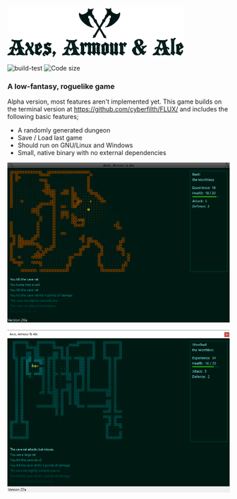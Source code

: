 ![Axes, Armour & Ale - logo](GITscreenshots/Logo.png)

![build-test](https://github.com/cyberfilth/Axes-Armour-Ale/workflows/build-test/badge.svg)     ![Code size](https://img.shields.io/github/languages/code-size/cyberfilth/Axes-Armour-Ale)      

### A low-fantasy, roguelike game

Alpha version, most features aren't implemented yet. This game builds on the terminal version at https://github.com/cyberfilth/FLUX/ and includes the following basic features;

 - A randomly generated dungeon
 - Save / Load last game
 - Should run on GNU/Linux and Windows
 - Small, native binary with no external dependencies

![Dungeon screenshot](GITscreenshots/linux_screenshot1.png)


![Cave screenshot](GITscreenshots/windows_screenshot1.png)
